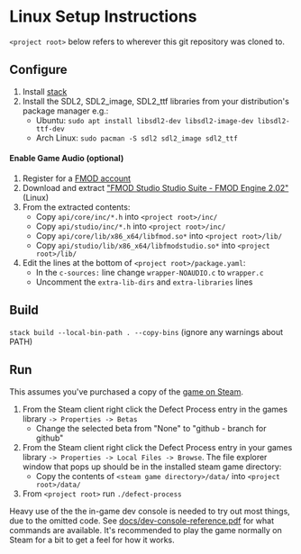 # Linux Setup Instructions
`<project root>` below refers to wherever this git repository was cloned to.

## Configure
1. Install [stack](https://docs.haskellstack.org/en/stable/README/#how-to-install)
1. Install the SDL2, SDL2\_image, SDL2\_ttf libraries from your distribution's package manager e.g.:
   - Ubuntu: `sudo apt install libsdl2-dev libsdl2-image-dev libsdl2-ttf-dev`
   - Arch Linux: `sudo pacman -S sdl2 sdl2_image sdl2_ttf`

#### Enable Game Audio (optional)
1. Register for a [FMOD account](https://www.fmod.com/profile/register)
1. Download and extract ["FMOD Studio Studio Suite - FMOD Engine 2.02"](https://www.fmod.com/download#fmodstudiosuite) (Linux)
1. From the extracted contents:
   - Copy `api/core/inc/*.h` into `<project root>/inc/`
   - Copy `api/studio/inc/*.h` into `<project root>/inc/`
   - Copy `api/core/lib/x86_x64/libfmod.so*` into `<project root>/lib/`
   - Copy `api/studio/lib/x86_x64/libfmodstudio.so*` into `<project root>/lib/`
1. Edit the lines at the bottom of `<project root>/package.yaml`:
   - In the `c-sources:` line change `wrapper-NOAUDIO.c` to `wrapper.c`
   - Uncomment the `extra-lib-dirs` and `extra-libraries` lines

## Build
`stack build --local-bin-path . --copy-bins` (ignore any warnings about PATH)

## Run
This assumes you've purchased a copy of the [game on Steam](https://store.steampowered.com/app/1136730/Defect_Process/).

1. From the Steam client right click the Defect Process entry in the games library `-> Properties -> Betas`
   - Change the selected beta from "None" to "github - branch for github"
1. From the Steam client right click the Defect Process entry in your games library `-> Properties -> Local Files -> Browse`. The file explorer window that pops up should be in the installed steam game directory:
   - Copy the contents of `<steam game directory>/data/` into `<project root>/data/`
1. From `<project root>` run `./defect-process`

Heavy use of the the in-game dev console is needed to try out most things, due to the omitted code. See [docs/dev-console-reference.pdf](https://github.com/incoherentsoftware/defect-process/blob/main/docs/dev-console-reference.pdf) for what commands are available. It's recommended to play the game normally on Steam for a bit to get a feel for how it works.
